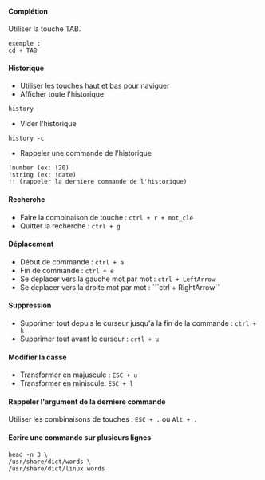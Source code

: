 #### Complétion
Utiliser la touche TAB. 
```
exemple :
cd + TAB
```
#### Historique
- Utiliser les touches haut et bas pour naviguer
- Afficher toute l'historique 
```
history 
```
- Vider l'historique
```
history -c
```
- Rappeler une commande de l'historique
```
!number (ex: !20)
!string (ex: !date)
!! (rappeler la derniere commande de l'historique)
```
#### Recherche
- Faire la combinaison de touche : ```ctrl + r + mot_clé```
- Quitter la recherche : ```ctrl + g```
#### Déplacement
- Début de commande : ```ctrl + a```
- Fin de commande : ```ctrl + e```
- Se deplacer vers la gauche mot par mot : ```ctrl + LeftArrow```
- Se deplacer vers la droite mot par mot : ```ctrl + RightArrow``
#### Suppression
- Supprimer tout depuis le curseur jusqu'à la fin de la commande : ```ctrl + k```
- Supprimer tout avant le curseur : ```crtl + u``` 
#### Modifier la casse
- Transformer en majuscule : ```ESC + u``` 
- Transformer en miniscule: ```ESC + l``` 
#### Rappeler l'argument de la derniere commande
Utiliser les combinaisons de touches : ```ESC + .``` ou ```Alt + .```

#### Ecrire une commande sur plusieurs lignes
```
head -n 3 \
/usr/share/dict/words \
/usr/share/dict/linux.words
```
